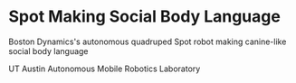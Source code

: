# Spot Making Social Body Language
Boston Dynamics's autonomous quadruped Spot robot making canine-like social body language

UT Austin Autonomous Mobile Robotics Laboratory
